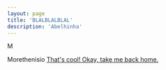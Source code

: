 ```yaml
---
layout: page
title: 'BLALBLALBLAL'
description: 'Abelhinha'
---
```


M

Morethenisio
[That's cool! Okay, take me back home.](/)
